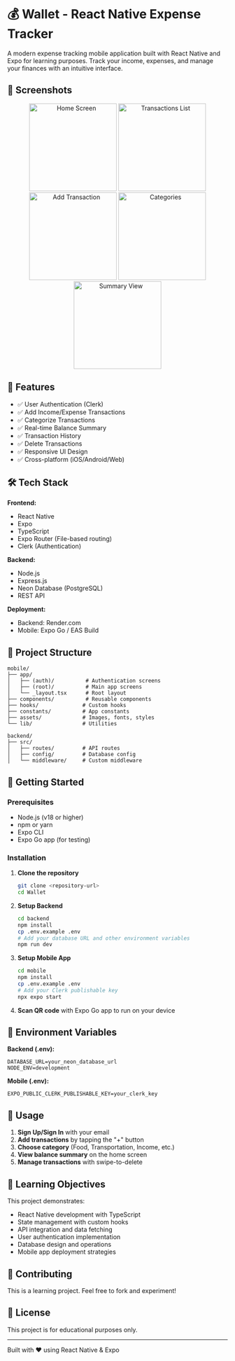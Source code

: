 # 💰 Wallet - React Native Expense Tracker

A modern expense tracking mobile application built with React Native and Expo for learning purposes. Track your income, expenses, and manage your finances with an intuitive interface.

## 📱 Screenshots

<div align="center">
  <img src="assets/screenshot/login.jpg" width="200" alt="Home Screen" />
  <img src="assets/screenshot/verify_email.jpg" width="200" alt="Transactions List" />
  <img src="assets/screenshot/home_no_transactions.jpg" width="200" alt="Add Transaction" />
  <img src="assets/screenshot/home.jpg" width="200" alt="Categories" />
  <img src="assets/screenshot/add_transactions.jpg" width="200" alt="Summary View" />
</div>

## 🚀 Features

- ✅ User Authentication (Clerk)
- ✅ Add Income/Expense Transactions
- ✅ Categorize Transactions
- ✅ Real-time Balance Summary
- ✅ Transaction History
- ✅ Delete Transactions
- ✅ Responsive UI Design
- ✅ Cross-platform (iOS/Android/Web)

## 🛠️ Tech Stack

**Frontend:**

- React Native
- Expo
- TypeScript
- Expo Router (File-based routing)
- Clerk (Authentication)

**Backend:**

- Node.js
- Express.js
- Neon Database (PostgreSQL)
- REST API

**Deployment:**

- Backend: Render.com
- Mobile: Expo Go / EAS Build

## 📂 Project Structure

```
mobile/
├── app/
│   ├── (auth)/          # Authentication screens
│   ├── (root)/          # Main app screens
│   └── _layout.tsx      # Root layout
├── components/          # Reusable components
├── hooks/              # Custom hooks
├── constants/          # App constants
├── assets/             # Images, fonts, styles
└── lib/                # Utilities

backend/
├── src/
│   ├── routes/         # API routes
│   ├── config/         # Database config
│   └── middleware/     # Custom middleware
```

## 🚀 Getting Started

### Prerequisites

- Node.js (v18 or higher)
- npm or yarn
- Expo CLI
- Expo Go app (for testing)

### Installation

1. **Clone the repository**

   ```bash
   git clone <repository-url>
   cd Wallet
   ```

2. **Setup Backend**

   ```bash
   cd backend
   npm install
   cp .env.example .env
   # Add your database URL and other environment variables
   npm run dev
   ```

3. **Setup Mobile App**

   ```bash
   cd mobile
   npm install
   cp .env.example .env
   # Add your Clerk publishable key
   npx expo start
   ```

4. **Scan QR code** with Expo Go app to run on your device

## 🔧 Environment Variables

**Backend (.env):**

```
DATABASE_URL=your_neon_database_url
NODE_ENV=development
```

**Mobile (.env):**

```
EXPO_PUBLIC_CLERK_PUBLISHABLE_KEY=your_clerk_key
```

## 📱 Usage

1. **Sign Up/Sign In** with your email
2. **Add transactions** by tapping the "+" button
3. **Choose category** (Food, Transportation, Income, etc.)
4. **View balance summary** on the home screen
5. **Manage transactions** with swipe-to-delete

## 🎯 Learning Objectives

This project demonstrates:

- React Native development with TypeScript
- State management with custom hooks
- API integration and data fetching
- User authentication implementation
- Database design and operations
- Mobile app deployment strategies

## 🤝 Contributing

This is a learning project. Feel free to fork and experiment!

## 📝 License

This project is for educational purposes only.

---

Built with ❤️ using React Native & Expo
